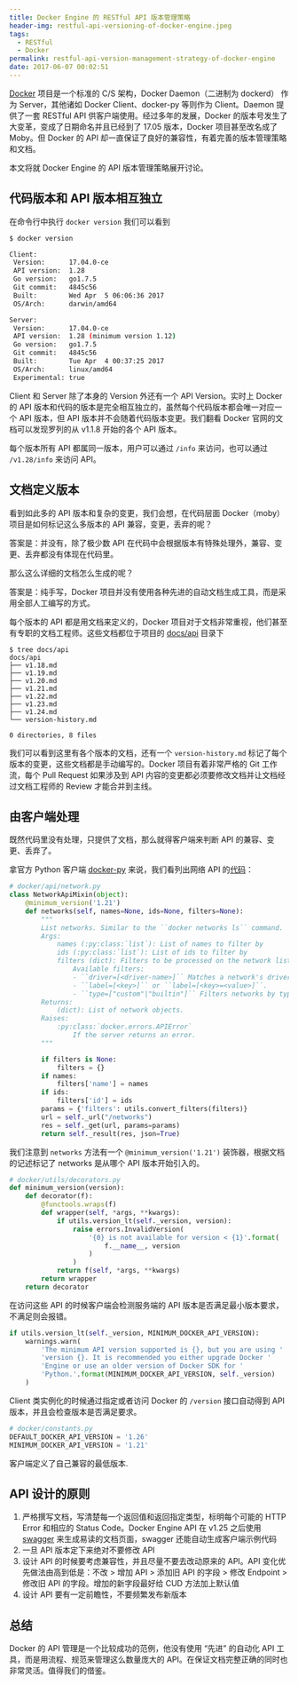```yaml
---
title: Docker Engine 的 RESTful API 版本管理策略
header-img: restful-api-versioning-of-docker-engine.jpeg
tags:
  - RESTful
  - Docker
permalink: restful-api-version-management-strategy-of-docker-engine
date: 2017-06-07 00:02:51
---
```

[Docker](https://github.com/moby/moby) 项目是一个标准的 C/S 架构，Docker Daemon（二进制为 dockerd） 作为 Server，其他诸如 Docker Client、docker-py 等则作为 Client。Daemon 提供了一套 RESTful API 供客户端使用。经过多年的发展，Docker 的版本号发生了大变革，变成了日期命名并且已经到了 17.05 版本，Docker 项目甚至改名成了 Moby。但 Docker 的 API 却一直保证了良好的兼容性，有着完善的版本管理策略和文档。

本文将就 Docker Engine 的 API 版本管理策略展开讨论。

## 代码版本和 API 版本相互独立

在命令行中执行 `docker version` 我们可以看到

```bash
$ docker version

Client:
 Version:      17.04.0-ce
 API version:  1.28
 Go version:   go1.7.5
 Git commit:   4845c56
 Built:        Wed Apr  5 06:06:36 2017
 OS/Arch:      darwin/amd64

Server:
 Version:      17.04.0-ce
 API version:  1.28 (minimum version 1.12)
 Go version:   go1.7.5
 Git commit:   4845c56
 Built:        Tue Apr  4 00:37:25 2017
 OS/Arch:      linux/amd64
 Experimental: true
```

Client 和 Server 除了本身的 Version 外还有一个 API Version。实时上 Docker 的 API 版本和代码的版本是完全相互独立的，虽然每个代码版本都会唯一对应一个 API 版本，但 API 版本并不会随着代码版本变更。我们翻看 Docker 官网的文档可以发现罗列的从 v1.1.8 开始的各个 API 版本。

每个版本所有 API 都属同一版本，用户可以通过 `/info` 来访问，也可以通过 `/v1.28/info` 来访问 API。

## 文档定义版本

看到如此多的 API 版本和复杂的变更，我们会想，在代码层面 Docker（moby） 项目是如何标记这么多版本的 API 兼容，变更，丢弃的呢？

答案是：并没有，除了极少数 API 在代码中会根据版本有特殊处理外，兼容、变更、丢弃都没有体现在代码里。

那么这么详细的文档怎么生成的呢？

答案是：纯手写，Docker 项目并没有使用各种先进的自动文档生成工具，而是采用全部人工编写的方式。

每个版本的 API 都是用文档来定义的，Docker 项目对于文档非常重视，他们甚至有专职的文档工程师。这些文档都位于项目的 [docs/api](https://github.com/moby/moby/tree/master/docs/api) 目录下

```
$ tree docs/api
docs/api
├── v1.18.md
├── v1.19.md
├── v1.20.md
├── v1.21.md
├── v1.22.md
├── v1.23.md
├── v1.24.md
└── version-history.md

0 directories, 8 files
```

我们可以看到这里有各个版本的文档，还有一个 `version-history.md` 标记了每个版本的变更，这些文档都是手动编写的。Docker 项目有着非常严格的 Git 工作流，每个 Pull Request 如果涉及到 API 内容的变更都必须要修改文档并让文档经过文档工程师的 Review 才能合并到主线。

## 由客户端处理

既然代码里没有处理，只提供了文档，那么就得客户端来判断 API 的兼容、变更、丢弃了。

拿官方 Python 客户端 [docker-py](https://github.com/docker/docker-py/) 来说，我们看列出网络 API 的[代码](https://github.com/docker/docker-py/blob/master/docker/api/network.py)：

```python
# docker/api/network.py
class NetworkApiMixin(object):
    @minimum_version('1.21')
    def networks(self, names=None, ids=None, filters=None):
        """
        List networks. Similar to the ``docker networks ls`` command.
        Args:
            names (:py:class:`list`): List of names to filter by
            ids (:py:class:`list`): List of ids to filter by
            filters (dict): Filters to be processed on the network list.
                Available filters:
                - ``driver=[<driver-name>]`` Matches a network's driver.
                - ``label=[<key>]`` or ``label=[<key>=<value>]``.
                - ``type=["custom"|"builtin"]`` Filters networks by type.
        Returns:
            (dict): List of network objects.
        Raises:
            :py:class:`docker.errors.APIError`
                If the server returns an error.
        """

        if filters is None:
            filters = {}
        if names:
            filters['name'] = names
        if ids:
            filters['id'] = ids
        params = {'filters': utils.convert_filters(filters)}
        url = self._url("/networks")
        res = self._get(url, params=params)
        return self._result(res, json=True)
```

我们注意到 `networks` 方法有一个 `@minimum_version('1.21')` 装饰器，根据文档的记述标记了 networks 是从哪个 API 版本开始引入的。

```python
# docker/utils/decorators.py
def minimum_version(version):
    def decorator(f):
        @functools.wraps(f)
        def wrapper(self, *args, **kwargs):
            if utils.version_lt(self._version, version):
                raise errors.InvalidVersion(
                    '{0} is not available for version < {1}'.format(
                        f.__name__, version
                    )
                )
            return f(self, *args, **kwargs)
        return wrapper
    return decorator
```
在访问这些 API 的时候客户端会检测服务端的 API 版本是否满足最小版本要求，不满足则会报错。

```python
if utils.version_lt(self._version, MINIMUM_DOCKER_API_VERSION):
    warnings.warn(
        'The minimum API version supported is {}, but you are using '
        'version {}. It is recommended you either upgrade Docker '
        'Engine or use an older version of Docker SDK for '
        'Python.'.format(MINIMUM_DOCKER_API_VERSION, self._version)
    )
```
Client 类实例化的时候通过指定或者访问 Docker 的 `/version` 接口自动得到 API 版本，并且会检查版本是否满足要求。

```python
# docker/constants.py
DEFAULT_DOCKER_API_VERSION = '1.26'
MINIMUM_DOCKER_API_VERSION = '1.21'
```

客户端定义了自己兼容的最低版本.

## API 设计的原则

1. 严格撰写文档，写清楚每一个返回值和返回指定类型，标明每个可能的 HTTP Error 和相应的 Status Code。Docker Engine API 在 v1.25 之后使用 [swagger](http://swagger.io/) 来生成易读的文档页面，swagger 还能自动生成客户端示例代码
2. 一旦 API 版本定下来绝对不要修改 API
3. 设计 API 的时候要考虑兼容性，并且尽量不要去改动原来的 API。API 变化优先做法由高到低是：不改 > 增加 API > 添加旧 API 的字段 > 修改 Endpoint > 修改旧 API 的字段。增加的新字段最好给 CUD 方法加上默认值
4. 设计 API 要有一定前瞻性，不要频繁发布新版本

## 总结


Docker 的 API 管理是一个比较成功的范例，他没有使用 “先进” 的自动化 API 工具，而是用流程、规范来管理这么数量庞大的 API。在保证文档完整正确的同时也非常灵活。值得我们的借鉴。


